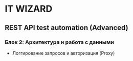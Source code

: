 # IT WIZARD
## REST API test automation (Advanced)

### Блок 2: Архитектура и работа с данными
- Логгирование запросов и авторизация (Proxy)
